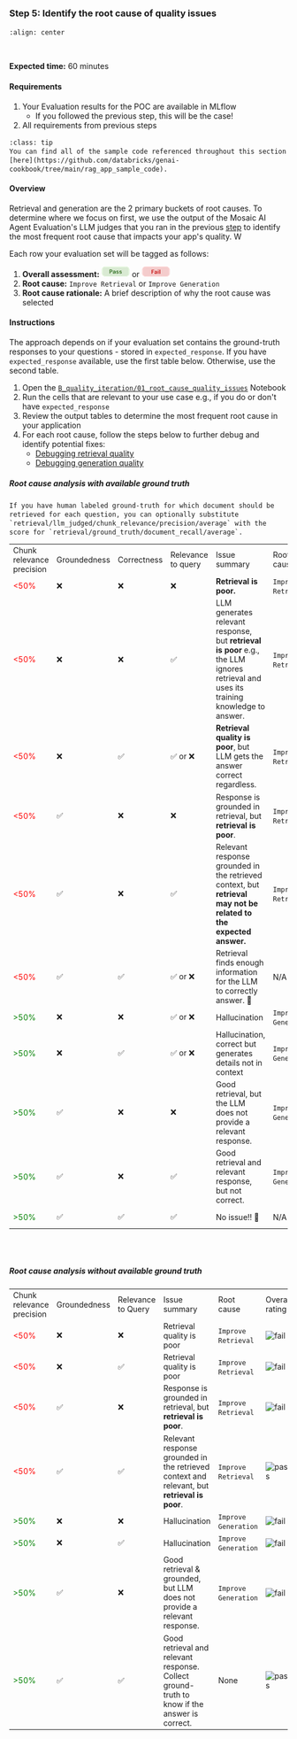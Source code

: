 ### **Step 5:** Identify the root cause of quality issues

```{image} ../images/5-hands-on/workflow_iterate.png
:align: center
```
<br/>

**Expected time:** 60 minutes

#### **Requirements**

1. Your Evaluation results for the POC are available in MLflow 
    - If you followed the previous step, this will be the case!
2. All requirements from previous steps

```{admonition} [Code Repository](https://github.com/databricks/genai-cookbook/tree/main/rag_app_sample_code)
:class: tip
You can find all of the sample code referenced throughout this section [here](https://github.com/databricks/genai-cookbook/tree/main/rag_app_sample_code).
```

#### **Overview**

Retrieval and generation are the 2 primary buckets of root causes.  To determine where we focus on first, we  use the output of the Mosaic AI Agent Evaluation's LLM judges that you ran in the previous [step](./5-hands-on-evaluate-poc.md) to identify the most frequent root cause that impacts your app's quality.  W


Each row your evaluation set will be tagged as follows:
1. **Overall assessment:** ![pass](../images/5-hands-on/pass.png) or ![fail](../images/5-hands-on/fail.png)
2. **Root cause:** `Improve Retrieval` or `Improve Generation`
3. **Root cause rationale:** A brief description of why the root cause was selected

#### **Instructions**

The approach depends on if your evaluation set contains the ground-truth responses to your questions - stored in `expected_response`.  If you have `expected_response` available, use the first table below.  Otherwise, use the second table.

1. Open the [`B_quality_iteration/01_root_cause_quality_issues`](https://github.com/databricks/genai-cookbook/blob/main/rag_app_sample_code/B_quality_iteration/01_root_cause_quality_issues.py) Notebook
2. Run the cells that are relevant to your use case e.g., if you do or don't have `expected_response`
3. Review the output tables to determine the most frequent root cause in your application
4. For each root cause, follow the steps below to further debug and identify potential fixes:
    - [Debugging retrieval quality](./5-hands-on-improve-quality-step-1-retrieval.md)
    - [Debugging generation quality](./5-hands-on-improve-quality-step-1-generation.md)

##### Root cause analysis _with_ available ground truth

```{note}
If you have human labeled ground-truth for which document should be retrieved for each question, you can optionally substitute `retrieval/llm_judged/chunk_relevance/precision/average` with the score for `retrieval/ground_truth/document_recall/average`.
```

<table class="table">
  
  <tr>
   <td>Chunk relevance precision
   </td>
   <td>Groundedness
   </td>
   <td>Correctness
   </td>
   <td>Relevance to query
   </td>
   <td>Issue summary
   </td>
   <td>Root cause
   </td>
   <td>Overall Rating
   </td>
  </tr>
  <tr>
   <td><div style="color:red">&lt;50%</div>
   </td>
   <td>❌
   </td>
   <td>❌
   </td>
   <td>❌
   </td>
   <td><strong>Retrieval is poor.</strong>
   </td>
   <td><code>Improve Retrieval</code>
   </td>
   <td><img src="../_images/fail.png" alt="fail" height="20"/> 
   </td>
  </tr>
  <tr>
   <td><div style="color:red">&lt;50%</div>
   </td>
   <td>❌
   </td>
   <td>❌
   </td>
   <td>✅
   </td>
   <td>LLM generates relevant response, but <strong>retrieval is poor</strong> e.g., the LLM ignores retrieval and uses its training knowledge to answer.
   </td>
   <td><code>Improve Retrieval</code>
   </td>
   <td><img src="../_images/fail.png" alt="fail" height="20"/> 
   </td>
  </tr>
  <tr>
   <td><div style="color:red">&lt;50%</div>
   </td>
   <td>❌
   </td>
   <td>✅
   </td>
   <td>✅ or ❌
   </td>
   <td><strong>Retrieval quality is poor</strong>, but LLM gets the answer correct regardless.
   </td>
   <td><code>Improve Retrieval</code>
   </td>
   <td><img src="../_images/fail.png" alt="fail" height="20"/> 
   </td>
  </tr>
  <tr>
   <td><div style="color:red">&lt;50%</div>
   </td>
   <td>✅
   </td>
   <td>❌
   </td>
   <td>❌
   </td>
   <td>Response is grounded in retrieval, but <strong>retrieval is poor</strong>.
   </td>
   <td><code>Improve Retrieval</code>
   </td>
   <td><img src="../_images/fail.png" alt="fail" height="20"/> 
   </td>
  </tr>
  <tr>
   <td><div style="color:red">&lt;50%</div>
   </td>
   <td>✅
   </td>
   <td>❌
   </td>
   <td>✅
   </td>
   <td>Relevant response grounded in the retrieved context, but <strong>retrieval may not be related to the expected answer.</strong>
   </td>
   <td><code>Improve Retrieval</code>
   </td>
   <td><img src="../_images/fail.png" alt="fail" height="20"/> 
   </td>
  </tr>
  <tr>
   <td><div style="color:red">&lt;50%</div>
   </td>
   <td>✅
   </td>
   <td>✅
   </td>
   <td>✅ or ❌
   </td>
   <td>Retrieval finds enough information for the LLM to correctly answer. 🎉
   </td>
   <td>N/A
   </td>
   <td><img src="../_images/pass.png" alt="pass" height="20"/> 
   </td>
  </tr>
  <tr>
   <td><div style="color:green">&gt;50%</div>
   </td>
   <td>❌
   </td>
   <td>❌
   </td>
   <td>✅ or ❌
   </td>
   <td>Hallucination
   </td>
   <td><code>Improve Generation</code>
   </td>
   <td><img src="../_images/fail.png" alt="fail" height="20"/> 
   </td>
  </tr>
  <tr>
   <td><div style="color:green">&gt;50%</div>
   </td>
   <td>❌
   </td>
   <td>✅
   </td>
   <td>✅ or ❌
   </td>
   <td>Hallucination, correct but generates details not in context
   </td>
   <td><code>Improve Generation</code>
   </td>
   <td><img src="../_images/fail.png" alt="fail" height="20"/> 
   </td>
  </tr>
  <tr>
   <td><div style="color:green">&gt;50%</div>
   </td>
   <td>✅
   </td>
   <td>❌
   </td>
   <td>❌
   </td>
   <td>Good retrieval, but the LLM does not provide a relevant response.
   </td>
   <td><code>Improve Generation</code>
   </td>
   <td><img src="../_images/fail.png" alt="fail" height="20"/> 
   </td>
  </tr>
  <tr>
   <td><div style="color:green">&gt;50%</div>
   </td>
   <td>✅
   </td>
   <td>❌
   </td>
   <td>✅
   </td>
   <td>Good retrieval and relevant response, but not correct.
   </td>
   <td><code>Improve Generation</code>
   </td>
   <td><img src="../_images/fail.png" alt="fail" height="20"/> 
   </td>
  </tr>
  <tr>
   <td><div style="color:green">&gt;50%</div>
   </td>
   <td>✅
   </td>
   <td>✅
   </td>
   <td>✅
   </td>
   <td>No issue!! 🎉
   </td>
   <td>N/A
   </td>
   <td><img src="../_images/pass.png" alt="pass" height="20"/> 
   </td>
  </tr>
</table>

<br/>
<br/>


##### Root cause analysis _without_ available ground truth

<table class="table">
  <tr>
   <td>Chunk relevance precision
   </td>
   <td>Groundedness
   </td>
   <td>Relevance to Query
   </td>
   <td>Issue summary
   </td>
   <td>Root cause
   </td>
   <td>Overall rating
   </td>
  </tr>
  <tr>
   <td><div style="color:red">&lt;50%</div>
   </td>
   <td>❌
   </td>
   <td>❌
   </td>
   <td>Retrieval quality is poor
   </td>
   <td><code>Improve Retrieval</code>
   </td>
   <td><img src="../_images/fail.png" alt="fail" height="20"/> 
   </td>
  </tr>
  <tr>
   <td><div style="color:red">&lt;50%</div>
   </td>
   <td>❌
   </td>
   <td>✅
   </td>
   <td>Retrieval quality is poor
   </td>
   <td><code>Improve Retrieval</code>
   </td>
   <td><img src="../_images/fail.png" alt="fail" height="20"/> 
   </td>
  </tr>
  <tr>
   <td><div style="color:red">&lt;50%</div>
   </td>
   <td>✅
   </td>
   <td>❌
   </td>
   <td>Response is grounded in retrieval, but <strong>retrieval is poor</strong>.
   </td>
   <td><code>Improve Retrieval</code>
   </td>
   <td><img src="../_images/fail.png" alt="fail" height="20"/> 
   </td>
  </tr>
  <tr>
   <td><div style="color:red">&lt;50%</div>
   </td>
   <td>✅
   </td>
   <td>✅
   </td>
   <td>Relevant response grounded in the retrieved context and relevant, but <strong>retrieval is poor</strong>.
   </td>
   <td><code>Improve Retrieval</code>
   </td>
   <td><img src="../_images/pass.png" alt="pass" height="20"/> 
   </td>
  </tr>
  <tr>
   <td><div style="color:green">&gt;50%</div>
   </td>
   <td>❌
   </td>
   <td>❌
   </td>
   <td>Hallucination
   </td>
   <td><code>Improve Generation</code>
   </td>
   <td><img src="../_images/fail.png" alt="fail" height="20"/> 
   </td>
  </tr>
  <tr>
   <td><div style="color:green">&gt;50%</div>
   </td>
   <td>❌
   </td>
   <td>✅
   </td>
   <td>Hallucination
   </td>
   <td><code>Improve Generation</code>
   </td>
   <td><img src="../_images/fail.png" alt="fail" height="20"/> 
   </td>
  </tr>
  <tr>
   <td><div style="color:green">&gt;50%</div>
   </td>
   <td>✅
   </td>
   <td>❌
   </td>
   <td>Good retrieval & grounded, but LLM does not provide a relevant response.
   </td>
   <td><code>Improve Generation</code>
   </td>
   <td><img src="../_images/fail.png" alt="fail" height="20"/> 
   </td>
  </tr>
  <tr>
   <td><div style="color:green">&gt;50%</div>
   </td>
   <td>✅
   </td>
   <td>✅
   </td>
   <td>Good retrieval and relevant response.  Collect ground-truth to know if the answer is correct.
   </td>
   <td>None
   </td>
   <td><img src="../_images/pass.png" alt="pass" height="20"/> 
   </td>
  </tr>
</table>

<br/>
<br/>
